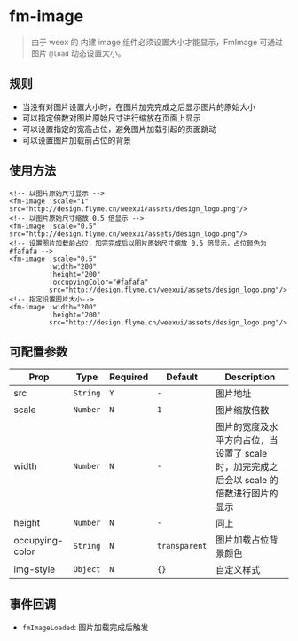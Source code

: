 # fm-image

> 由于 weex 的 内建 image 组件必须设置大小才能显示，FmImage 可通过图片 `@load` 动态设置大小。

## 规则

- 当没有对图片设置大小时，在图片加完完成之后显示图片的原始大小
- 可以指定倍数对图片原始尺寸进行缩放在页面上显示
- 可以设置指定的宽高占位，避免图片加载引起的页面跳动
- 可以设置图片加载前占位的背景

## 使用方法
```vue
<!-- 以图片原始尺寸显示 -->
<fm-image :scale="1" src="http://design.flyme.cn/weexui/assets/design_logo.png"/>
<!-- 以图片原始尺寸缩放 0.5 倍显示 -->
<fm-image :scale="0.5" src="http://design.flyme.cn/weexui/assets/design_logo.png"/>
<!-- 设置图片加载前占位，加完完成后以图片原始尺寸缩放 0.5 倍显示，占位颜色为 #fafafa -->
<fm-image :scale="0.5" 
          :width="200"
          :height="200" 
          :occupyingColor="#fafafa"
          src="http://design.flyme.cn/weexui/assets/design_logo.png"/>
<!-- 指定设置图片大小-->
<fm-image :width="200"
          :height="200" 
          src="http://design.flyme.cn/weexui/assets/design_logo.png"/>
```

## 可配置参数

| Prop | Type | Required | Default | Description |
|-------------|------------|--------|-----|-----|
| src | `String` |`Y`| `-` | 图片地址 |
| scale | `Number` |`N`| `1` | 图片缩放倍数 |
| width | `Number` |`N`| `-` | 图片的宽度及水平方向占位，当设置了 scale 时，加完完成之后会以 scale 的倍数进行图片的显示 |
| height | `Number` |`N`| `-` | 同上 |
| occupying-color | `String` |`N`| `transparent` | 图片加载占位背景颜色 |
| img-style | `Object` |`N`| `{}` | 自定义样式 |

## 事件回调

- `fmImageLoaded`: 图片加载完成后触发
